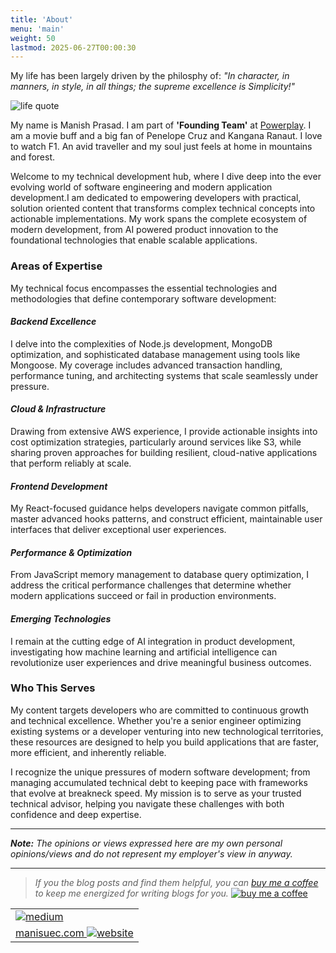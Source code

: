 ```yaml
---
title: 'About'
menu: 'main'
weight: 50
lastmod: 2025-06-27T00:00:30
---
```


My life has been largely driven by the philosphy of: *"In character, in manners, in style, in all things;  the supreme excellence is Simplicity!"*

![life quote](https://res.cloudinary.com/dkiurfsjm/image/upload/v1751003465/bg-about_me_j3tf7f.jpg)

My name is Manish Prasad. I am part of **'Founding Team'** at [Powerplay](https://www.getpowerplay.in). I am a movie buff and a big fan of Penelope Cruz and Kangana Ranaut. I love to watch F1. An avid traveller and my soul just feels at home in mountains and forest.

Welcome to my technical development hub, where I dive deep into the ever evolving world of software engineering and modern application development.I am dedicated to empowering developers with practical, solution oriented content that transforms complex technical concepts into actionable implementations. My work spans the complete ecosystem of modern development, from AI powered product innovation to the foundational technologies that enable scalable applications.

### Areas of Expertise

My technical focus encompasses the essential technologies and methodologies that define contemporary software development:

#### *Backend Excellence*

I delve into the complexities of Node.js development, MongoDB optimization, and sophisticated database management using tools like Mongoose. My coverage includes advanced transaction handling, performance tuning, and architecting systems that scale seamlessly under pressure.

#### *Cloud & Infrastructure*

Drawing from extensive AWS experience, I provide actionable insights into cost optimization strategies, particularly around services like S3, while sharing proven approaches for building resilient, cloud-native applications that perform reliably at scale.

#### *Frontend Development*

My React-focused guidance helps developers navigate common pitfalls, master advanced hooks patterns, and construct efficient, maintainable user interfaces that deliver exceptional user experiences.

#### *Performance & Optimization*

From JavaScript memory management to database query optimization, I address the critical performance challenges that determine whether modern applications succeed or fail in production environments.

#### *Emerging Technologies*

I remain at the cutting edge of AI integration in product development, investigating how machine learning and artificial intelligence can revolutionize user experiences and drive meaningful business outcomes.

### Who This Serves

My content targets developers who are committed to continuous growth and technical excellence. Whether you're a senior engineer optimizing existing systems or a developer venturing into new technological territories, these resources are designed to help you build applications that are faster, more efficient, and inherently reliable.

I recognize the unique pressures of modern software development; from managing accumulated technical debt to keeping pace with frameworks that evolve at breakneck speed. My mission is to serve as your trusted technical advisor, helping you navigate these challenges with both confidence and deep expertise.

-----

***Note:** The opinions or views expressed here are my own personal opinions/views and do not represent my employer's view in anyway.*

-----

> *If you the blog posts and find them helpful, you can [buy me a coffee](https://www.buymeacoffee.com/manisuec) to keep me energized for writing blogs for you.*
[![buy me a coffee](https://cdn-images-1.medium.com/max/1600/0*dMZ0BEHDv4MJYYGW.png)](https://www.buymeacoffee.com/manisuec)


|  |
| --- |
| [![medium](https://img.shields.io/badge/Medium-black?style=for-the-badge&logo=medium&logoColor=white)](https://medium.com/@manisuec) |
| [manisuec.com ![website](/img/profile.jpg)](https://manisuec.com) |